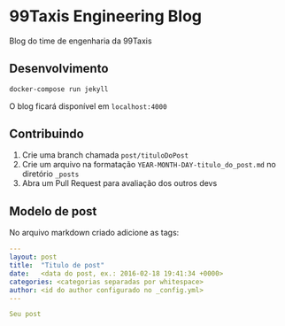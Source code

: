 # 99Taxis Engineering Blog

Blog do time de engenharia da 99Taxis

## Desenvolvimento

```sh
docker-compose run jekyll
```

O blog ficará disponível em ``localhost:4000``

## Contribuindo

1. Crie uma branch chamada ``post/tituloDoPost``
2. Crie um arquivo na formatação ``YEAR-MONTH-DAY-titulo_do_post.md`` no diretório ``_posts``
3. Abra um Pull Request para avaliação dos outros devs

## Modelo de post

No arquivo markdown criado adicione as tags:

```yml
---
layout: post
title:  "Titulo de post"
date:   <data do post, ex.: 2016-02-18 19:41:34 +0000>
categories: <categorias separadas por whitespace>
author: <id do author configurado no _config.yml>
---

Seu post
```
